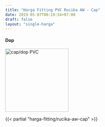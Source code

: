 ```yaml
---
title: "Harga Fitting PVC Rucika AW - Cap"
date: 2019-05-07T00:19:54+07:00
draft: false
layout: "single-harga"
---
```


#### Dop

<img src="../img/fitting-pvc/cap.png" alt="cap/dop PVC" width="200">

{{< partial "harga-fitting/rucika-aw-cap" >}}